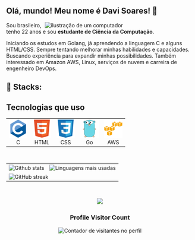 ## Olá, mundo! Meu nome é <strong>Davi Soares</strong>! 👋

<img src="https://raw.githubusercontent.com/MicaelliMedeiros/micaellimedeiros/master/image/computer-illustration.png" alt="ilustração de um computador" min-width="400px" max-width="400px" width="400px" align="right">

<p align="left"> 
  Sou brasileiro, tenho 22 anos e sou <strong>estudante de Ciência da Computação</strong>.
</p>
<p align="left">
  Iniciando os estudos em Golang, já aprendendo a linguagem C e alguns HTML/CSS. Sempre tentando melhorar minhas habilidades e capacidades. Buscando experiência para expandir minhas possibilidades. Também interessado em Amazon AWS, Linux, serviços de nuvem e carreira de engenheiro DevOps.
</p>

<h2 align="left">
 🦄 Stacks:
</h2>

## Tecnologias que uso

<table>
  <tr>
    <td align="center"><img src="https://raw.githubusercontent.com/devicons/devicon/master/icons/c/c-original.svg" alt="C Logo" width="50" height="50"><br>C</td>
    <td align="center"><img src="https://raw.githubusercontent.com/devicons/devicon/master/icons/html5/html5-original.svg" alt="HTML Logo" width="50" height="50"><br>HTML</td>
    <td align="center"><img src="https://raw.githubusercontent.com/devicons/devicon/master/icons/css3/css3-original.svg" alt="CSS Logo" width="50" height="50"><br>CSS</td>
    <td align="center"><img src="https://raw.githubusercontent.com/devicons/devicon/master/icons/go/go-original.svg" alt="Go Logo" width="50" height="50"><br>Go</td>
    <td align="center"><img src="https://raw.githubusercontent.com/devicons/devicon/master/icons/amazonwebservices/amazonwebservices-original.svg" alt="AWS Logo" width="50" height="50"><br>AWS</td>
  </tr>
</table>

<br>

<table>
  <tr>
    <td>
      <img
        align="left"
        src="https://github-readme-stats.vercel.app/api?username=davasm&theme=dark&hide_border=false&include_all_commits=true&count_private=true"
        alt="Github stats"
      />
    </td>
    <td>
      <img
        align="left"
        src="https://github-readme-stats.vercel.app/api/top-langs/?username=davasm&theme=dark&hide_border=false&include_all_commits=true&count_private=true&layout=compact"
        alt="Linguagens mais usadas"
      />
    </td>
  </tr>
  <tr>
    <td colspan="2">
      <img
        align="center"
        src="https://github-readme-streak-stats.herokuapp.com/?user=davasm&theme=dark&hide_border=false"
        alt="GitHub streak"
      />
    </td>
  </tr>
</table>

<br>

<p align="center">
  <a
    href="https://github.com/ryo-ma/github-profile-trophy"
    title="Repositório de troféus"
  >
    <img
      width="800"
      src="https://github-profile-trophy.vercel.app/?username=davasm&column=8&theme=darkhub&no-frame=true&no-bg=true"
    />
  </a>
</p>

<div align="center">
  <h3><b>Profile Visitor Count</b></h3>
</div>

<p align="center">
  <img
    src="https://profile-counter.glitch.me/davasm/count.svg"
    alt="Contador de visitantes no perfil"
  />
</p>
